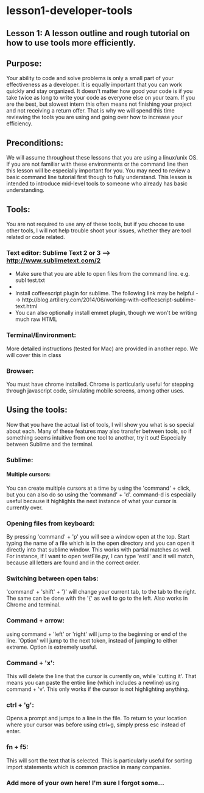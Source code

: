 # lesson1-developer-tools
## Lesson 1: A lesson outline and rough tutorial on how to use tools more efficiently.

## Purpose:
Your ability to code and solve problems is only a small part of your effectiveness as a developer. It is equally important that you can work quickly and stay organized. It doesn't matter how good your code is if you take twice as long to write your code as everyone else on your team. If you are the best, but slowest intern this often means not finishing your project and not receiving a return offer. That is why we will spend this time reviewing the tools you are using and going over how to increase your efficiency.

## Preconditions:
We will assume throughout these lessons that you are using a linux/unix OS. If you are not familiar with these environments or the command line then this lesson will be especially important for you. You may need to review a basic command line tutorial first though to fully understand. This lesson is intended to introduce mid-level tools to someone who already has basic understanding.

## Tools:
You are not required to use any of these tools, but if you choose to use other tools, I will not help trouble shoot your issues, whether they are tool related or code related.

### Text editor: Sublime Text 2 or 3 --> http://www.sublimetext.com/2
<ul>
  <li>Make sure that you are able to open files from the command line. e.g. subl test.txt<li>
  <li>Install coffeescript plugin for sublime. The following link may be helpful --> http://blog.artillery.com/2014/06/working-with-coffeescript-sublime-text.html</li>
  <li>You can also optionally install emmet plugin, though we won't be writing much raw HTML</li>
</ul>

### Terminal/Environment:
More detailed instructions (tested for Mac) are provided in another repo. We will cover this in class

### Browser:
You must have chrome installed. Chrome is particularly useful for stepping through javascript code, simulating mobile screens, among other uses.

## Using the tools:
Now that you have the actual list of tools, I will show you what is so special about each. Many of these features may also transfer between tools, so if something seems intuitive from one tool to another, try it out! Especially between Sublime and the terminal.

### Sublime:
#### Multiple cursors:
You can create multiple cursors at a time by using the 'command' + click, but you can also do so using the 'command' + 'd'. command-d is especially useful because it highlights the next instance of what your cursor is currently over.
### Opening files from keyboard:
By pressing 'command' + 'p' you will see a window open at the top. Start typing the name of a file which is in the open directory and you can open it directly into that sublime window. This works with partial matches as well. For instance, if I want to open testFile.py, I can type 'estil' and it will match, because all letters are found and in the correct order.
### Switching between open tabs:
'command' + 'shift' + '}' will change your current tab, to the tab to the right. The same can be done with the '{' as well to go to the left. Also works in Chrome and terminal.
### Command + arrow:
using command + 'left' or 'right' will jump to the beginning or end of the line. 'Option' will jump to the next token, instead of jumping to either extreme. Option is extremely useful.
### Command + 'x':
This will delete the line that the cursor is currently on, while 'cutting it'. That means you can paste the entire line (which includes a newline) using command + 'v'. This only works if the cursor is not highlighting anything.
### ctrl + 'g':
Opens a prompt and jumps to a line in the file. To return to your location where your cursor was before using ctrl+g, simply press esc instead of enter.
### fn + f5:
This will sort the text that is selected. This is particularly useful for sorting import statements which is common practice in many companies.
### Add more of your own here! I'm sure I forgot some...



